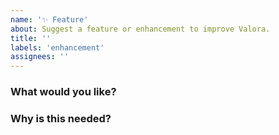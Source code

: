 ```yaml
---
name: '✨ Feature'
about: Suggest a feature or enhancement to improve Valora.
title: ''
labels: 'enhancement'
assignees: ''
---
```


<!-- 👋 Use the template below to request a feature.

Have an issue that needs support e.g. transaction issues specific to an account? Contact our support team in-app or 👉 https://valoraapp.com/support

Have a question about development? Join our Discord 👉 https://discord.gg/7tKnCbHv5j

As an open source project - it may take some time for your issue to be addressed. Please be patient and we will respond as soon as we can. 🙏 -->

### What would you like?

<!-- A clear description of the feature or enhancement wanted in Valora -->

### Why is this needed?

<!-- Please provide a clear description of why this would be useful. -->
